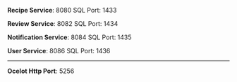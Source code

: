 **Recipe Service**: 8080
SQL Port: 1433

**Review Service**: 8082
SQL Port: 1434

**Notification Service**: 8084
SQL Port: 1435

**User Service**: 8086
SQL Port: 1436

---

**Ocelot Http Port**: 5256
